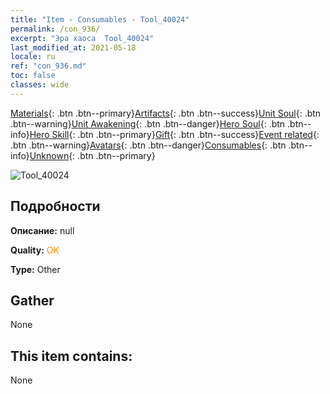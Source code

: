 ```yaml
---
title: "Item - Consumables - Tool_40024"
permalink: /con_936/
excerpt: "Эра хаоса  Tool_40024"
last_modified_at: 2021-05-18
locale: ru
ref: "con_936.md"
toc: false
classes: wide
---
```

 [Materials](/ItemsRU/){: .btn .btn--primary}[Artifacts](/ItemsRU/Artifacts/){: .btn .btn--success}[Unit Soul](/ItemsRU/UnitSoul/){: .btn .btn--warning}[Unit Awakening](/ItemsRU/UnitAwakening/){: .btn .btn--danger}[Hero Soul](/ItemsRU/HeroSoul/){: .btn .btn--info}[Hero Skill](/ItemsRU/HeroSkill/){: .btn .btn--primary}[Gift](/ItemsRU/Gift/){: .btn .btn--success}[Event related](/ItemsRU/Events/){: .btn .btn--warning}[Avatars](/ItemsRU/Avatars/){: .btn .btn--danger}[Consumables](/ItemsRU/Consumables/){: .btn .btn--info}[Unknown](/ItemsRU/Unknown/){: .btn .btn--primary}

 ![Tool_40024](/images/t/i_40024.png)

## Подробности
 **Описание:** null

 **Quality:** <span style="color: #FF8C00">OK</span>

 **Type:** Other

## Gather

  None

## This item contains:

  None


